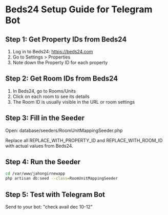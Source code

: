 # Beds24 Setup Guide for Telegram Bot

## Step 1: Get Property IDs from Beds24

1. Log in to Beds24: https://beds24.com
2. Go to Settings > Properties
3. Note down the Property ID for each property

## Step 2: Get Room IDs from Beds24

1. In Beds24, go to Rooms/Units
2. Click on each room to see its details
3. The Room ID is usually visible in the URL or room settings

## Step 3: Fill in the Seeder

Open: database/seeders/RoomUnitMappingSeeder.php

Replace all REPLACE_WITH_PROPERTY_ID and REPLACE_WITH_ROOM_ID with actual values from Beds24.

## Step 4: Run the Seeder

```bash
cd /var/www/jahongirnewapp
php artisan db:seed --class=RoomUnitMappingSeeder
```

## Step 5: Test with Telegram Bot

Send to your bot: "check avail dec 10-12"
